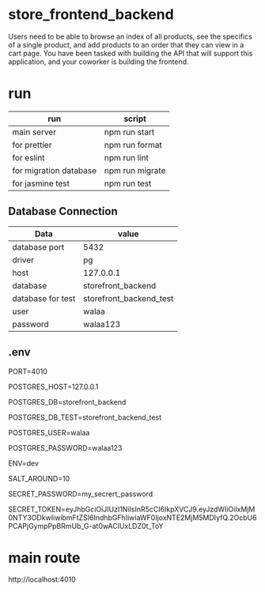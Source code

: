 # store_frontend_backend
 Users need to be able to browse an index of all products, see the specifics of a single product, and add products to an order that they can view in a cart page. You have been tasked with building the API that will support this application, and your coworker is building the frontend.




# run 

 | run | script|
 |-------|--------|
 |main server| npm run start|
 |for prettier| npm run format|
 |for eslint| npm run lint|
 |for migration database|npm run migrate|
 |for jasmine test| npm run test|


## Database Connection

|Data|value|
|------|----------|
|database port|5432|
| driver| pg|
| host |127.0.0.1|
| database|storefront_backend|
|database for test| storefront_backend_test|
| user|walaa|
|password|walaa123|


    


## .env

PORT=4010

POSTGRES_HOST=127.0.0.1

POSTGRES_DB=storefront_backend

POSTGRES_DB_TEST=storefront_backend_test

POSTGRES_USER=walaa

POSTGRES_PASSWORD=walaa123

ENV=dev

SALT_AROUND=10

SECRET_PASSWORD=my_secrert_password

SECRET_TOKEN=eyJhbGciOiJIUzI1NiIsInR5cCI6IkpXVCJ9.eyJzdWIiOiIxMjM0NTY3ODkwIiwibmFtZSI6IndhbGFhIiwiaWF0IjoxNTE2MjM5MDIyfQ.2OcbU6PCAPjGympPpBRmUb_G-at0wACIUxLDZ0t_ToY

# main route
 http://localhost:4010


